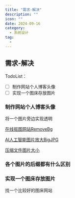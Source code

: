 ```yaml
---
title: "需求-解决"
description: ""
icon: ""
date: 2024-09-16
category:
  - 系统设计
tag:
  - 
---
```


## 需求-解决
TodoList：
- [ ] 制作网站个人博客头像
- [ ] 实现一个图床存放图片

### 制作网站个人博客头像
将一个图片旁边实现透明   

[在线抠图网站RemoveBg](https://www.remove.bg/zh)

[AI人工智能图片放大BigJPG](https://bigjpg.com/)

[压缩文件图片大小](https://tu.qise.cc/)

### 各个图片的后缀都有什么区别

### 实现一个图床存放图片
找一个比较好的图床网站